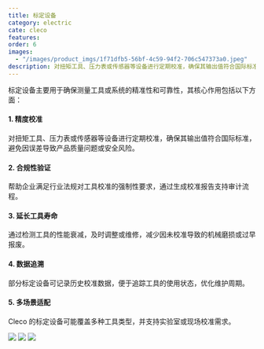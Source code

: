 ```yaml
---
title: 标定设备
category: electric
cate: cleco
features:
order: 6
images:
  - "/images/product_imgs/1f71dfb5-56bf-4c59-94f2-706c547373a0.jpeg"
description: 对扭矩工具、压力表或传感器等设备进行定期校准，确保其输出值符合国际标准，避免因误差导致产品质量问题或安全风险。
---
```


标定设备主要用于确保测量工具或系统的精准性和可靠性，其核心作用包括以下方面：

#### 1. 精度校准

对扭矩工具、压力表或传感器等设备进行定期校准，确保其输出值符合国际标准，避免因误差导致产品质量问题或安全风险。

#### 2. 合规性验证

帮助企业满足行业法规对工具校准的强制性要求，通过生成校准报告支持审计流程。

#### 3. 延长工具寿命

通过检测工具的性能衰减，及时调整或维修，减少因未校准导致的机械磨损或过早报废。

#### 4. 数据追溯

部分标定设备可记录历史校准数据，便于追踪工具的使用状态，优化维护周期。

#### 5. 多场景适配

Cleco 的标定设备可能覆盖多种工具类型，并支持实验室或现场校准需求。

![](/images/product_imgs/1f71dfb5-56bf-4c59-94f2-706c547373a0.jpeg)
![](/images/product_imgs/8769b79c-7e42-43bb-a238-87ad44bc9b90.jpeg)
![](/images/product_imgs/16ff36d9-e00e-43a6-9407-3dc69c03e975.jpeg)
